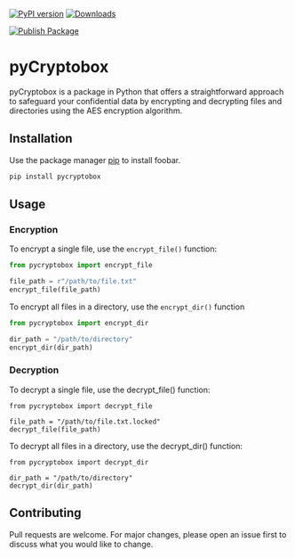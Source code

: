 [![PyPI version](https://badge.fury.io/py/pycryptobox.svg)](https://badge.fury.io/py/pycryptobox) [![Downloads](https://static.pepy.tech/personalized-badge/pycryptobox?period=month&units=international_system&left_color=black&right_color=brightgreen&left_text=Downloads)](https://pepy.tech/project/pycryptobox)

[![Publish Package](https://github.com/LpCodes/pycryptobox/actions/workflows/python-publish.yml/badge.svg)](https://github.com/LpCodes/pycryptobox/actions/workflows/python-publish.yml)

# pyCryptobox

pyCryptobox is a package in Python that offers a straightforward approach to safeguard your confidential data by encrypting and decrypting files and directories using the AES encryption algorithm.

## Installation

Use the package manager [pip](https://pip.pypa.io/en/stable/) to install foobar.

```bash
pip install pycryptobox
```

## Usage

### Encryption

To encrypt a single file, use the `encrypt_file()` function:

```python
from pycryptobox import encrypt_file

file_path = r"/path/to/file.txt"
encrypt_file(file_path)

```

To encrypt all files in a directory, use the `encrypt_dir()` function

```python
from pycryptobox import encrypt_dir

dir_path = "/path/to/directory"
encrypt_dir(dir_path)


```

### Decryption

To decrypt a single file, use the decrypt_file() function:

```
from pycryptobox import decrypt_file

file_path = "/path/to/file.txt.locked"
decrypt_file(file_path)
```

To decrypt all files in a directory, use the decrypt_dir() function:

```
from pycryptobox import decrypt_dir

dir_path = "/path/to/directory"
decrypt_dir(dir_path)
```

## Contributing

Pull requests are welcome. For major changes, please open an issue first
to discuss what you would like to change.
